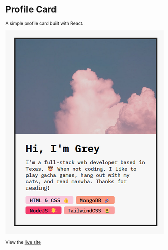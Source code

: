 # Profile Card

A simple profile card built with React.

![A screenshot of the profile card that features a photo of pink clouds, a brief bio, and various development skills.](screenshot.png)

View the [live site](https://celebrated-narwhal-18de91.netlify.app)
